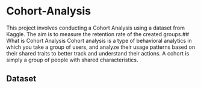 # Cohort-Analysis
This project involves conducting a Cohort Analysis using a dataset from Kaggle. The aim is to measure the retention rate of the created groups.## What is  Cohort Analysis
 Cohort analysis is a type of behavioral analytics in which you take a group of users, and analyze their usage patterns based on their shared traits to better track and understand their actions. A cohort is simply a group of people with shared characteristics.

## Dataset 
